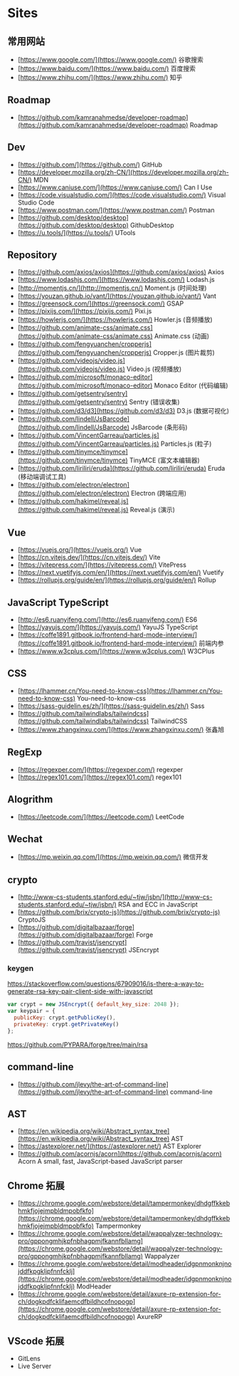 # Sites

## 常用网站
- [https://www.google.com/](https://www.google.com/) 谷歌搜索
- [https://www.baidu.com/](https://www.baidu.com/) 百度搜索
- [https://www.zhihu.com/](https://www.zhihu.com/) 知乎

## Roadmap
- [https://github.com/kamranahmedse/developer-roadmap](https://github.com/kamranahmedse/developer-roadmap) Roadmap

## Dev
- [https://github.com/](https://github.com/) GitHub
- [https://developer.mozilla.org/zh-CN/](https://developer.mozilla.org/zh-CN/) MDN
- [https://www.caniuse.com/](https://www.caniuse.com/) Can I Use
- [https://code.visualstudio.com/](https://code.visualstudio.com/) Visual Studio Code
- [https://www.postman.com/](https://www.postman.com/) Postman
- [https://github.com/desktop/desktop](https://github.com/desktop/desktop) GithubDesktop
- [https://u.tools/](https://u.tools/) UTools

## Repository
- [https://github.com/axios/axios](https://github.com/axios/axios) Axios
- [https://www.lodashjs.com/](https://www.lodashjs.com/) Lodash.js
- [http://momentjs.cn/](http://momentjs.cn/) Moment.js (时间处理)
- [https://youzan.github.io/vant/](https://youzan.github.io/vant/) Vant
- [https://greensock.com/](https://greensock.com/) GSAP
- [https://pixijs.com/](https://pixijs.com/) Pixi.js
- [https://howlerjs.com/](https://howlerjs.com/) Howler.js (音频播放)
- [https://github.com/animate-css/animate.css](https://github.com/animate-css/animate.css) Animate.css (动画)
- [https://github.com/fengyuanchen/cropperjs](https://github.com/fengyuanchen/cropperjs) Cropper.js (图片裁剪)
- [https://github.com/videojs/video.js](https://github.com/videojs/video.js) Video.js (视频播放)
- [https://github.com/microsoft/monaco-editor](https://github.com/microsoft/monaco-editor) Monaco Editor (代码编辑)
- [https://github.com/getsentry/sentry](https://github.com/getsentry/sentry) Sentry (错误收集)
- [https://github.com/d3/d3](https://github.com/d3/d3) D3.js (数据可视化)
- [https://github.com/lindell/JsBarcode](https://github.com/lindell/JsBarcode) JsBarcode (条形码)
- [https://github.com/VincentGarreau/particles.js](https://github.com/VincentGarreau/particles.js) Particles.js (粒子)
- [https://github.com/tinymce/tinymce](https://github.com/tinymce/tinymce) TinyMCE (富文本编辑器)
- [https://github.com/liriliri/eruda](https://github.com/liriliri/eruda) Eruda (移动端调试工具)
- [https://github.com/electron/electron](https://github.com/electron/electron) Electron (跨端应用)
- [https://github.com/hakimel/reveal.js](https://github.com/hakimel/reveal.js) Reveal.js (演示)

## Vue
- [https://vuejs.org/](https://vuejs.org/) Vue
- [https://cn.vitejs.dev/](https://cn.vitejs.dev/) Vite
- [https://vitepress.com/](https://vitepress.com/) VitePress
- [https://next.vuetifyjs.com/en/](https://next.vuetifyjs.com/en/) Vuetify
- [https://rollupjs.org/guide/en/](https://rollupjs.org/guide/en/) Rollup

## JavaScript TypeScript
- [http://es6.ruanyifeng.com/](http://es6.ruanyifeng.com/) ES6
- [https://yayujs.com/](https://yayujs.com/) YayuJS TypeScript
- [https://coffe1891.gitbook.io/frontend-hard-mode-interview/](https://coffe1891.gitbook.io/frontend-hard-mode-interview/) 前端内参
- [https://www.w3cplus.com/](https://www.w3cplus.com/) W3CPlus

## CSS
- [https://lhammer.cn/You-need-to-know-css](https://lhammer.cn/You-need-to-know-css) You-need-to-know-css
- [https://sass-guidelin.es/zh/](https://sass-guidelin.es/zh/) Sass
- [https://github.com/tailwindlabs/tailwindcss](https://github.com/tailwindlabs/tailwindcss) TailwindCSS
- [https://www.zhangxinxu.com/](https://www.zhangxinxu.com/) 张鑫旭

## RegExp
- [https://regexper.com/](https://regexper.com/) regexper
- [https://regex101.com/](https://regex101.com/) regex101

## Alogrithm
- [https://leetcode.com/](https://leetcode.com/) LeetCode

## Wechat
- [https://mp.weixin.qq.com/](https://mp.weixin.qq.com/) 微信开发

## crypto
- [http://www-cs-students.stanford.edu/~tjw/jsbn/](http://www-cs-students.stanford.edu/~tjw/jsbn/) RSA and ECC in JavaScript
- [https://github.com/brix/crypto-js](https://github.com/brix/crypto-js) CryptoJS
- [https://github.com/digitalbazaar/forge](https://github.com/digitalbazaar/forge) Forge
- [https://github.com/travist/jsencrypt](https://github.com/travist/jsencrypt) JSEncrypt

###  keygen
https://stackoverflow.com/questions/67909016/is-there-a-way-to-generate-rsa-key-pair-client-side-with-javascript
```js
var crypt = new JSEncrypt({ default_key_size: 2048 }); 
var keypair = {
  publicKey: crypt.getPublicKey(), 
  privateKey: crypt.getPrivateKey()
};
```
https://github.com/PYPARA/forge/tree/main/rsa

## command-line
- [https://github.com/jlevy/the-art-of-command-line](https://github.com/jlevy/the-art-of-command-line) command-line

## AST
- [https://en.wikipedia.org/wiki/Abstract_syntax_tree](https://en.wikipedia.org/wiki/Abstract_syntax_tree) AST
- [https://astexplorer.net/](https://astexplorer.net/) AST Explorer
- [https://github.com/acornjs/acorn](https://github.com/acornjs/acorn) Acorn  A small, fast, JavaScript-based JavaScript parser

## Chrome 拓展
- [https://chrome.google.com/webstore/detail/tampermonkey/dhdgffkkebhmkfjojejmpbldmpobfkfo](https://chrome.google.com/webstore/detail/tampermonkey/dhdgffkkebhmkfjojejmpbldmpobfkfo)  Tampermonkey
- [https://chrome.google.com/webstore/detail/wappalyzer-technology-pro/gppongmhjkpfnbhagpmjfkannfbllamg](https://chrome.google.com/webstore/detail/wappalyzer-technology-pro/gppongmhjkpfnbhagpmjfkannfbllamg) Wappalyzer
- [https://chrome.google.com/webstore/detail/modheader/idgpnmonknjnojddfkpgkljpfnnfcklj](https://chrome.google.com/webstore/detail/modheader/idgpnmonknjnojddfkpgkljpfnnfcklj) ModHeader
- [https://chrome.google.com/webstore/detail/axure-rp-extension-for-ch/dogkpdfcklifaemcdfbildhcofnopogp](https://chrome.google.com/webstore/detail/axure-rp-extension-for-ch/dogkpdfcklifaemcdfbildhcofnopogp) AxureRP

## VScode 拓展
- GitLens
- Live Server